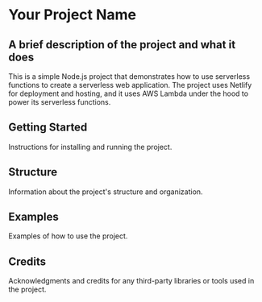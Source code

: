# Your Project Name

## A brief description of the project and what it does
This is a simple Node.js project that demonstrates how to use serverless functions to create a serverless web application. The project uses Netlify for deployment and hosting, and it uses AWS Lambda under the hood to power its serverless functions.

## Getting Started
Instructions for installing and running the project.

## Structure 
Information about the project's structure and organization.

## Examples
Examples of how to use the project.

## Credits
Acknowledgments and credits for any third-party libraries or tools used in the project.
 
 
